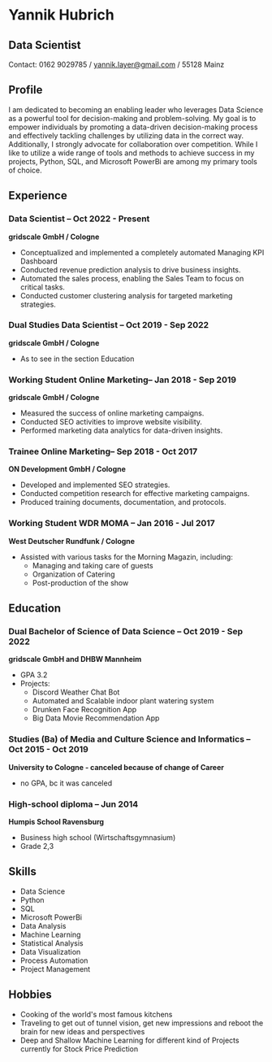 # Yannik Hubrich
## Data Scientist
Contact: 0162 9029785 / yannik.layer@gmail.com / 55128 Mainz

## Profile
I am dedicated to becoming an enabling leader who leverages Data Science as a powerful tool for decision-making and problem-solving. My goal is to empower individuals by promoting a data-driven decision-making process and effectively tackling challenges by utilizing data in the correct way. Additionally, I strongly advocate for collaboration over competition. While I like to utilize a wide range of tools and methods to achieve success in my projects, Python, SQL, and Microsoft PowerBi are among my primary tools of choice.

## Experience

### Data Scientist – Oct 2022 - Present
**gridscale GmbH / Cologne**
- Conceptualized and implemented a completely automated Managing KPI Dashboard
- Conducted revenue prediction analysis to drive business insights.
- Automated the sales process, enabling the Sales Team to focus on critical tasks.
- Conducted customer clustering analysis for targeted marketing strategies.

### Dual Studies Data Scientist – Oct 2019 - Sep 2022
**gridscale GmbH / Cologne**
- As to see in the section Education

### Working Student Online Marketing– Jan 2018 - Sep 2019
**gridscale GmbH / Cologne**
- Measured the success of online marketing campaigns.
- Conducted SEO activities to improve website visibility.
- Performed marketing data analytics for data-driven insights.

### Trainee Online Marketing– Sep 2018 - Oct 2017
**ON Development GmbH / Cologne**
- Developed and implemented SEO strategies.
- Conducted competition research for effective marketing campaigns.
- Produced training documents, documentation, and protocols.

### Working Student WDR MOMA – Jan 2016 - Jul 2017
**West Deutscher Rundfunk / Cologne**
- Assisted with various tasks for the Morning Magazin, including:
  - Managing and taking care of guests 
  - Organization of Catering
  - Post-production of the show

## Education

### Dual Bachelor of Science of Data Science – Oct 2019 - Sep 2022
**gridscale GmbH and DHBW Mannheim**
- GPA 3.2
- Projects:
  - Discord Weather Chat Bot
  - Automated and Scalable indoor plant watering system
  - Drunken Face Recognition App
  - Big Data Movie Recommendation App 

### Studies (Ba) of Media and Culture Science and Informatics – Oct 2015 - Oct 2019
**University to Cologne - canceled because of change of Career**
- no GPA, bc it was canceled

### High-school diploma – Jun 2014
**Humpis School Ravensburg**
- Business high school (Wirtschaftsgymnasium)
- Grade 2,3

## Skills
- Data Science
- Python
- SQL
- Microsoft PowerBi
- Data Analysis
- Machine Learning
- Statistical Analysis
- Data Visualization
- Process Automation
- Project Management

## Hobbies
- Cooking of the world's most famous kitchens
- Traveling to get out of tunnel vision, get new impressions and reboot the brain for new ideas and perspectives 
- Deep and Shallow Machine Learning for different kind of Projects currently for Stock Price Prediction
